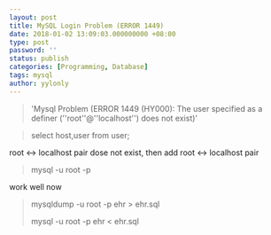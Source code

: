 ```yaml
---
layout: post
title: MySQL Login Problem (ERROR 1449)
date: 2018-01-02 13:09:03.000000000 +08:00
type: post
password: ''
status: publish
categories: [Programming, Database]
tags: mysql
author: yylonly
---
```


> 'Mysql Problem (ERROR 1449 (HY000): The user specified as a definer (''root''@''localhost'') does not exist)'

> select host,user from user;

root <-> localhost pair dose not exist, then add root <-> localhost pair

> mysql -u root -p

work well now

> mysqldump -u root -p ehr > ehr.sql
>
> mysql -u root -p ehr < ehr.sql
